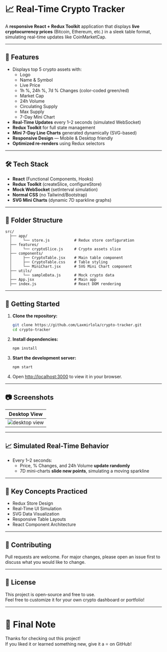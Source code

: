 # 📈 Real-Time Crypto Tracker

A **responsive React + Redux Toolkit** application that displays **live cryptocurrency prices** (Bitcoin, Ethereum, etc.) in a sleek table format, simulating real-time updates like CoinMarketCap.

---

## 🌟 Features

- Displays top 5 crypto assets with:
  - Logo
  - Name & Symbol
  - Live Price
  - 1h %, 24h %, 7d % Changes (color-coded green/red)
  - Market Cap
  - 24h Volume
  - Circulating Supply
  - Max Supply
  - 7-Day Mini Chart
- **Real-Time Updates** every 1–2 seconds (simulated WebSocket)
- **Redux Toolkit** for full state management
- **Mini 7-Day Line Charts** generated dynamically (SVG-based)
- **Responsive Design** — Mobile & Desktop friendly
- **Optimized re-renders** using Redux selectors

---

## 🛠️ Tech Stack

- **React** (Functional Components, Hooks)
- **Redux Toolkit** (createSlice, configureStore)
- **Mock WebSocket** (setInterval simulation)
- **Normal CSS** (no Tailwind/Bootstrap)
- **SVG Mini Charts** (dynamic 7D sparkline graphs)

---

## 📂 Folder Structure

```
src/
  ├── app/
  │     └── store.js           # Redux store configuration
  ├── features/
  │     └── cryptoSlice.js     # Crypto assets slice
  ├── components/
  │     ├── CryptoTable.jsx    # Main table component
  │     ├── CryptoTable.css    # Table styling
  │     └── MiniChart.jsx      # SVG Mini Chart component
  ├── utils/
  │     └── sampleData.js      # Mock crypto data
  ├── App.jsx                  # Main app
  ├── index.js                 # React DOM rendering
```

---

## 🚀 Getting Started

1. **Clone the repository:**
   ```bash
   git clone https://github.com/Laxmirlola/crypto-tracker.git
   cd crypto-tracker
   ```

2. **Install dependencies:**
   ```bash
   npm install
   ```

3. **Start the development server:**
   ```bash
   npm start
   ```

4. Open [http://localhost:3000](http://localhost:3000) to view it in your browser.

---

## 📷 Screenshots

| Desktop View   |
|:-------------: |
| ![desktop view](https://github.com/user-attachments/assets/35e67cbd-7704-45e3-89a7-6ca8c17adf75)|


---

## 📈 Simulated Real-Time Behavior

- Every 1–2 seconds:
  - Price, % Changes, and 24h Volume **update randomly**
  - 7D mini-charts **slide new points**, simulating a moving sparkline

---

## 🧠 Key Concepts Practiced

- Redux Store Design
- Real-Time UI Simulation
- SVG Data Visualization
- Responsive Table Layouts
- React Component Architecture

---

## 🙌 Contributing

Pull requests are welcome. For major changes, please open an issue first to discuss what you would like to change.

---

## 📜 License

This project is open-source and free to use.  
Feel free to customize it for your own crypto dashboard or portfolio!

---

# 💬 Final Note

Thanks for checking out this project!  
If you liked it or learned something new, give it a ⭐️ on GitHub!
